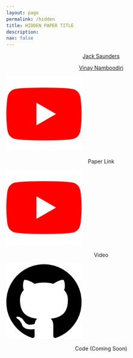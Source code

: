 ```yaml
---
layout: page
permalink: /hidden
title: HIDDEN PAPER TITLE
description:
nav: false
---
```


<div class="container">
  <div class="row">
    <div class="col-sm">
      <p style="text-align:center"><a href="https://jsaunders909.github.io">Jack Saunders</a></p>
    </div>
    <div class="col-sm">
      <p style="text-align:center"><a href="https://vinaypn.github.io">Vinay Namboodiri</a></p>
    </div>
  </div>
</div>

 
<div class="container">
  <div class="row">
    <div class="col-sm">
      <img src="assets/img/yt.png" alt="YouTube Icon" width="200" height="200">
      <p style="text-align:center"><a>Paper Link</a></p>
    </div>
    <div class="col-sm">
      <img src="assets/img/yt.png" alt="YouTube Icon"  width="200" height="200">
      <p style="text-align:center"><a>Video</a></p>
    </div>
    <div class="col-sm">
      <img src="assets/img/gh.png" alt="YouTube Icon"  width="200" height="200">
      <p style="text-align:center">Code (Coming Soon)</p>
    </div>
  </div>
</div>




